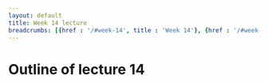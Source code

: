```yaml
---
layout: default
title: Week 14 lecture
breadcrumbs: [{href : '/#week-14', title : 'Week 14'}, {href : '/#week-14-day-2', title : 'Day 2'}]
---
```


Outline of lecture 14
====================
